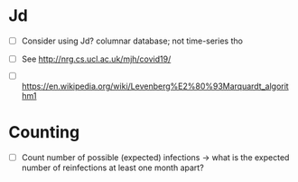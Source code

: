# Jd
- [ ] Consider using Jd? columnar database; not time-series tho

- [ ] See http://nrg.cs.ucl.ac.uk/mjh/covid19/
- [ ] https://en.wikipedia.org/wiki/Levenberg%E2%80%93Marquardt_algorithm1

# Counting
- [ ] Count number of possible (expected) infections -> what is the expected
  number of reinfections at least one month apart?
